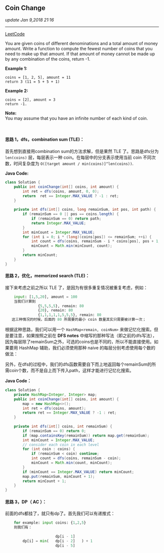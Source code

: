## Coin Change
_update Jan 9,2018  21:16_

---
[LeetCode](https://leetcode.com/problems/coin-change/description/)

You are given coins of different denominations and a total amount of money amount. Write a function to compute the fewest number of coins that you need to make up that amount. If that amount of money cannot be made up by any combination of the coins, return -1.

**Example 1:**

    coins = [1, 2, 5], amount = 11
    return 3 (11 = 5 + 5 + 1)

**Example 2:**

    coins = [2], amount = 3
    return -1.

**Note:**  
You may assume that you have an infinite number of each kind of coin.

<br>

#### 思路 1，dfs，combination sum (TLE)：
首先想到直接用combination sum的方法求解，但是果然 TLE 了。思路是dfs分为 `len(coins)` 层，每层表示一种 coin。在每层中的分支表示使用当前 coin 不同次数，时间复杂度为 `O([target amount / min(coins)]^len(coins))`.

**Java Code:**

```java
class Solution {
    public int coinChange(int[] coins, int amount) {
        int ret = dfs(coins, amount, 0, 0);
        return  ret == Integer.MAX_VALUE ? -1 : ret;
    }
    
    private int dfs(int[] coins, long remainSum, int pos, int path) {
        if (remainSum == 0 || pos == coins.length) {
            if (remainSum == 0) return path;
            return Integer.MAX_VALUE;
        }
        int minCount = Integer.MAX_VALUE;
        for (int i = 0; i * (long)(coins[pos]) <= remainSum; ++i) {
            int count = dfs(coins, remainSum - i * coins[pos], pos + 1, path + i);
            minCount = Math.min(minCount, count);
        }
        return minCount;
    }
}
```

#### 思路 2，优化，memorized search (TLE)：
接下来考虑之前之所以 TLE 了，是因为有很多重复情况被重复考虑，例如：
```python
    input: [1,5,20], amount = 100
    当我们计算到 
               {5,5,5,5}, remain: 80
               {20}, remain: 80
               {1,1,1,1,1,5,5,5}, remain: 80
   这三种情况的时候，后面的 80 所需要的最小 coin 数量其实只需要被计算一次；
```
根据这种思路，我们可以用一个 `HashMap<remain, coinNum>` 来做记忆化搜索。但是要注意，如果按照之前在 **DFS notes** 中缩写的那种写法（即之前的dfs写法），因为每层除了remainSum之外，可选的coins也是不同的，所以不能直接使用。如果要用 HashMap 辅助，我们必须使用那种 naive 的每层分别考虑使用每个数的做法：

另外，在dfs的过程中，我们的dfs函数需要自下而上地返回每个remainSum的所需coin个数，而不是自上而下传入path，这样才能进行记忆化搜索。

**Java Code：**  
```java
class Solution {
    private HashMap<Integer, Integer> map;
    public int coinChange(int[] coins, int amount) {
        map = new HashMap<>();
        int ret = dfs(coins, amount);
        return ret == Integer.MAX_VALUE ? -1 : ret;
    }
    
    private int dfs(int[] coins, int remainSum) {
        if (remainSum == 0) return 0;
        if (map.containsKey(remainSum)) return map.get(remainSum);
        int minCount = Integer.MAX_VALUE;
        // consider each coin in each level
        for (int coin : coins) {
            if (remainSum < coin) continue;
            int count = dfs(coins, remainSum - coin);
            minCount = Math.min(count, minCount);
        }
        if (minCount == Integer.MAX_VALUE) return minCount;
        map.put(remainSum, minCount + 1);
        return minCount + 1;
    }
}
```

#### 思路 3，DP（ AC ）：
前面的dfs都挂了，就只有dp了。首先我们可以有递推式：
```python
    for example: input coins: {1,2,5}
    则我们有：
    
                       dp[i - 1]
        dp[i] = min(   dp[i - 2]   ) + 1 
                       dp[i - 5] 



















